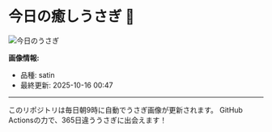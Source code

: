 # 今日の癒しうさぎ 🐰

![今日のうさぎ](https://firebasestorage.googleapis.com/v0/b/rabbitdb-9370d.appspot.com/o/rabbits%2Fc9f8e24a?alt=media&token=0b1eaa22-e518-4937-8b29-ec8dc90a0a32)

**画像情報:**
- 品種: satin
- 最終更新: 2025-10-16 00:47

---

このリポジトリは毎日朝9時に自動でうさぎ画像が更新されます。
GitHub Actionsの力で、365日違ううさぎに出会えます！
